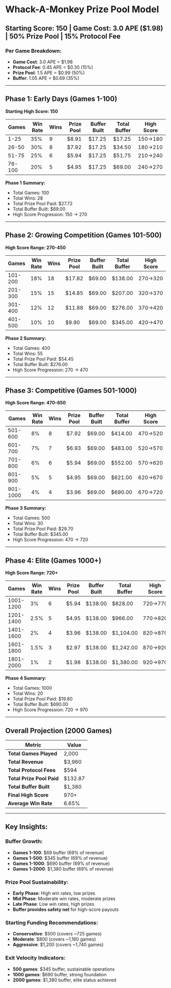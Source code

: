 # Whack-A-Monkey Prize Pool Model
## Starting Score: 150 | Game Cost: 3.0 APE ($1.98) | 50% Prize Pool | 15% Protocol Fee

### Per Game Breakdown:
- **Game Cost**: 3.0 APE = $1.98
- **Protocol Fee**: 0.45 APE = $0.30 (15%)
- **Prize Pool**: 1.5 APE = $0.99 (50%)
- **Buffer**: 1.05 APE = $0.69 (35%)

---

## Phase 1: Early Days (Games 1-100)
**Starting High Score: 150**

| Games | Win Rate | Wins | Prize Pool | Buffer Built | Total Buffer | High Score |
|-------|----------|------|------------|--------------|--------------|------------|
| 1-25  | 35%      | 9    | $8.91      | $17.25       | $17.25       | 150→180    |
| 26-50 | 30%      | 8    | $7.92      | $17.25       | $34.50       | 180→210    |
| 51-75 | 25%      | 6    | $5.94      | $17.25       | $51.75       | 210→240    |
| 76-100| 20%      | 5    | $4.95      | $17.25       | $69.00       | 240→270    |

**Phase 1 Summary:**
- Total Games: 100
- Total Wins: 28
- Total Prize Pool Paid: $27.72
- Total Buffer Built: $69.00
- High Score Progression: 150 → 270

---

## Phase 2: Growing Competition (Games 101-500)
**High Score Range: 270-450**

| Games    | Win Rate | Wins | Prize Pool | Buffer Built | Total Buffer | High Score |
|----------|----------|------|------------|--------------|--------------|------------|
| 101-200  | 18%      | 18   | $17.82     | $69.00       | $138.00      | 270→320    |
| 201-300  | 15%      | 15   | $14.85     | $69.00       | $207.00      | 320→370    |
| 301-400  | 12%      | 12   | $11.88     | $69.00       | $276.00      | 370→420    |
| 401-500  | 10%      | 10   | $9.90      | $69.00       | $345.00      | 420→470    |

**Phase 2 Summary:**
- Total Games: 400
- Total Wins: 55
- Total Prize Pool Paid: $54.45
- Total Buffer Built: $276.00
- High Score Progression: 270 → 470

---

## Phase 3: Competitive (Games 501-1000)
**High Score Range: 470-650**

| Games    | Win Rate | Wins | Prize Pool | Buffer Built | Total Buffer | High Score |
|----------|----------|------|------------|--------------|--------------|------------|
| 501-600  | 8%       | 8    | $7.92      | $69.00       | $414.00      | 470→520    |
| 601-700  | 7%       | 7    | $6.93      | $69.00       | $483.00      | 520→570    |
| 701-800  | 6%       | 6    | $5.94      | $69.00       | $552.00      | 570→620    |
| 801-900  | 5%       | 5    | $4.95      | $69.00       | $621.00      | 620→670    |
| 901-1000 | 4%       | 4    | $3.96      | $69.00       | $690.00      | 670→720    |

**Phase 3 Summary:**
- Total Games: 500
- Total Wins: 30
- Total Prize Pool Paid: $29.70
- Total Buffer Built: $345.00
- High Score Progression: 470 → 720

---

## Phase 4: Elite (Games 1000+)
**High Score Range: 720+**

| Games      | Win Rate | Wins | Prize Pool | Buffer Built | Total Buffer | High Score |
|------------|----------|------|------------|--------------|--------------|------------|
| 1001-1200  | 3%       | 6    | $5.94      | $138.00      | $828.00      | 720→770    |
| 1201-1400  | 2.5%     | 5    | $4.95      | $138.00      | $966.00      | 770→820    |
| 1401-1600  | 2%       | 4    | $3.96      | $138.00      | $1,104.00    | 820→870    |
| 1601-1800  | 1.5%     | 3    | $2.97      | $138.00      | $1,242.00    | 870→920    |
| 1801-2000  | 1%       | 2    | $1.98      | $138.00      | $1,380.00    | 920→970    |

**Phase 4 Summary:**
- Total Games: 1000
- Total Wins: 20
- Total Prize Pool Paid: $19.80
- Total Buffer Built: $690.00
- High Score Progression: 720 → 970

---

## Overall Projection (2000 Games)

| Metric | Value |
|--------|-------|
| **Total Games Played** | 2,000 |
| **Total Revenue** | $3,960 |
| **Total Protocol Fees** | $594 |
| **Total Prize Pool Paid** | $132.87 |
| **Total Buffer Built** | $1,380 |
| **Final High Score** | 970+ |
| **Average Win Rate** | 6.65% |

---

## Key Insights:

### Buffer Growth:
- **Games 1-100**: $69 buffer (69% of revenue)
- **Games 1-500**: $345 buffer (69% of revenue)
- **Games 1-1000**: $690 buffer (69% of revenue)
- **Games 1-2000**: $1,380 buffer (69% of revenue)

### Prize Pool Sustainability:
- **Early Phase**: High win rates, low prizes
- **Mid Phase**: Moderate win rates, moderate prizes
- **Late Phase**: Low win rates, high prizes
- **Buffer provides safety net** for high-score payouts

### Starting Funding Recommendations:
- **Conservative**: $500 (covers ~725 games)
- **Moderate**: $800 (covers ~1,160 games)
- **Aggressive**: $1,200 (covers ~1,740 games)

### Exit Velocity Indicators:
- **500 games**: $345 buffer, sustainable operations
- **1000 games**: $690 buffer, strong foundation
- **2000 games**: $1,380 buffer, elite status achieved 